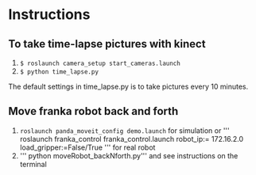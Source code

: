 # Instructions

## To take time-lapse pictures with kinect

1. ``` $ roslaunch camera_setup start_cameras.launch ```
2. ``` $ python time_lapse.py ```

The default settings in time_lapse.py is to take pictures every 10 minutes.

## Move franka robot back and forth
1. ``` roslaunch panda_moveit_config demo.launch ``` for simulation or
   ''' roslaunch franka_control franka_control.launch robot_ip:= 172.16.2.0 load_gripper:=False/True ''' for real robot
2. ''' python moveRobot_backNforth.py''' and see instructions on the terminal

